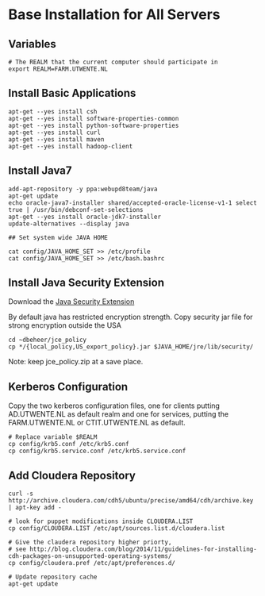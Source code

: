 # Base Installation for All Servers

## Variables

    # The REALM that the current computer should participate in
    export REALM=FARM.UTWENTE.NL

## Install Basic Applications

    apt-get --yes install csh
    apt-get --yes install software-properties-common
    apt-get --yes install python-software-properties
    apt-get --yes install curl
    apt-get --yes install maven
    apt-get --yes install hadoop-client
  
## Install Java7

    add-apt-repository -y ppa:webupd8team/java
    apt-get update 
    echo oracle-java7-installer shared/accepted-oracle-license-v1-1 select true | /usr/bin/debconf-set-selections
    apt-get --yes install oracle-jdk7-installer
    update-alternatives --display java
    
    ## Set system wide JAVA HOME

    cat config/JAVA_HOME_SET >> /etc/profile
    cat config/JAVA_HOME_SET >> /etc/bash.bashrc

## Install Java Security Extension

Download the [Java Security Extension](http://www.oracle.com/technetwork/java/javase/downloads/jce-7-download-432124.html)

By default java has restricted encryption strength. Copy security jar file for strong encryption outside the USA
<On every node>
  
    cd ~dbeheer/jce_policy
    cp */{local_policy,US_export_policy}.jar $JAVA_HOME/jre/lib/security/

Note: keep jce_policy.zip at a save place.

## Kerberos Configuration

Copy the two kerberos configuration files, one for clients putting AD.UTWENTE.NL as default realm and one for services, putting the FARM.UTWENTE.NL or CTIT.UTWENTE.NL as default. 

    # Replace variable $REALM
    cp config/krb5.conf /etc/krb5.conf
    cp config/krb5.service.conf /etc/krb5.service.conf

## Add Cloudera Repository

    curl -s http://archive.cloudera.com/cdh5/ubuntu/precise/amd64/cdh/archive.key | apt-key add -

    # look for puppet modifications inside CLOUDERA.LIST
    cp config/CLOUDERA.LIST /etc/apt/sources.list.d/cloudera.list

    # Give the claudera repository higher priorty,
    # see http://blog.cloudera.com/blog/2014/11/guidelines-for-installing-cdh-packages-on-unsupported-operating-systems/
    cp config/cloudera.pref /etc/apt/preferences.d/

    # Update repository cache
    apt-get update
